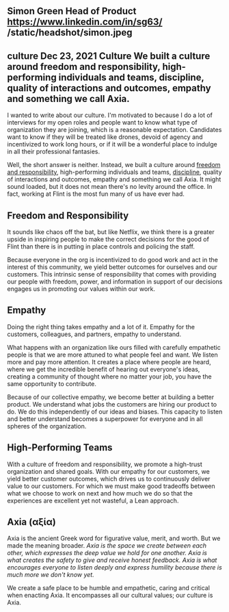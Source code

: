 Simon Green
Head of Product
https://www.linkedin.com/in/sg63/
/static/headshot/simon.jpeg
---
culture
Dec 23, 2021
Culture
We built a culture around freedom and responsibility, high-performing individuals and teams, discipline, quality of interactions and outcomes, empathy and something we call Axia.
---
I wanted to write about our culture. I'm motivated to because I do a lot of interviews for my open roles and people want to know what type of organization they are joining, which is a reasonable expectation. Candidates want to know if they will be treated like drones, devoid of agency and incentivized to work long hours, or if it will be a wonderful place to indulge in all their professional fantasies.

Well, the short answer is neither. Instead, we built a culture around [freedom and responsibility](https://jobs.netflix.com/culture#freedom-and-responsibility), high-performing individuals and teams, [discipline](https://www.jimcollins.com/concepts/a-culture-of-discipline.html), quality of interactions and outcomes, empathy and something we call Axia. It might sound loaded, but it does not mean there's no levity around the office. In fact, working at Flint is the most fun many of us have ever had.

## Freedom and Responsibility
It sounds like chaos off the bat, but like Netflix, we think there is a greater upside in inspiring people to make the correct decisions for the good of Flint than there is in putting in place controls and policing the staff.

Because everyone in the org is incentivized to do good work and act in the interest of this community, we yield better outcomes for ourselves and our customers.
This intrinsic sense of responsibility that comes with providing our people with freedom, power, and information in support of our decisions engages us in promoting our values within our work.

## Empathy
Doing the right thing takes empathy and a lot of it. Empathy for the customers, colleagues, and partners, empathy to understand.

What happens with an organization like ours filled with carefully empathetic people is that we are more attuned to what people feel and want. We listen more and pay more attention. It creates a place where people are heard, where we get the incredible benefit of hearing out everyone's ideas, creating a community of thought where no matter your job, you have the same opportunity to contribute.

Because of our collective empathy, we become better at building a better product. We understand what jobs the customers are hiring our product to do. We do this independently of our ideas and biases. This capacity to listen and better understand becomes a superpower for everyone and in all spheres of the organization.

## High-Performing Teams
With a culture of freedom and responsibility, we promote a high-trust organization and shared goals. With our empathy for our customers, we yield better customer outcomes, which drives us to continuously deliver value to our customers. For which we must make good tradeoffs between what we choose to work on next and how much we do so that the experiences are excellent yet not wasteful, a Lean approach.

## Axia (αξία)
Axia is the ancient Greek word for figurative value, merit, and worth. But we made the meaning broader. _Axia is the space we create between each other, which expresses the deep value we hold for one another. Axia is what creates the safety to give and receive honest feedback. Axia is what encourages everyone to listen deeply and express humility because there is much more we don't know yet._

We create a safe place to be humble and empathetic, caring and critical when enacting Axia. It encompasses all our cultural values; our culture is Axia.
